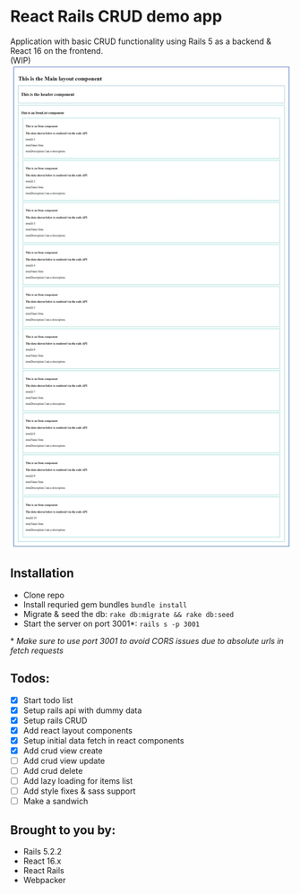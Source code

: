 # React Rails CRUD demo app
Application with basic CRUD functionality using Rails 5 as a backend & React 16 on the frontend.  
 (WIP)
![](docs/screenshots/react_layout_v0.1.jpg)

## Installation
- Clone repo
- Install requried gem bundles `bundle install`
- Migrate & seed the db:  `rake db:migrate && rake db:seed`
- Start the server on port 3001*: `rails s -p 3001`

\* _Make sure to use port 3001 to avoid CORS issues due to absolute urls in fetch requests_

## Todos:
- [x] Start todo list
- [x] Setup rails api with dummy data
- [x] Setup rails CRUD
- [x] Add react layout components
- [x] Setup initial data fetch in react components
- [x] Add crud view create
- [ ] Add crud view update
- [ ] Add crud delete 
- [ ] Add lazy loading for items list
- [ ] Add style fixes & sass support
- [ ] Make a sandwich  
 
## Brought to you by:
- Rails 5.2.2
- React 16.x
- React Rails
- Webpacker